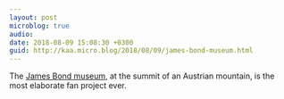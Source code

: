 ```yaml
---
layout: post
microblog: true
audio: 
date: 2018-08-09 15:08:30 +0300
guid: http://kaa.micro.blog/2018/08/09/james-bond-museum.html
---
```

The [James Bond museum](https://www.dezeen.com/2018/08/09/james-bond-museum-austrian-mountain-architecture/), at the summit of an Austrian mountain, is the most elaborate fan project ever. 
